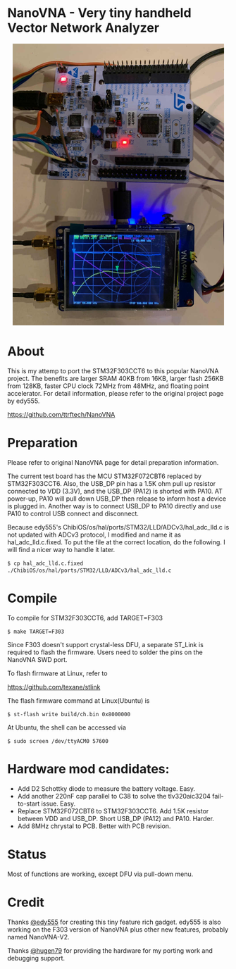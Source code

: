 NanoVNA - Very tiny handheld Vector Network Analyzer
==========================================================


<div align="center">
<img src="doc/NanoVNA-F303.jpg" width="480px">
</div>


# About

This is my attemp to port the STM32F303CCT6 to this popular NanoVNA project.  The benefits are larger SRAM 40KB from 16KB, larger flash 256KB from 128KB, faster CPU clock 72MHz from 48MHz, and floating point accelerator.  For detail information, please refer to the original project page by edy555.

https://github.com/ttrftech/NanoVNA

# Preparation

Please refer to original NanoVNA page for detail preparation information.

The current test board has the MCU STM32F072CBT6 replaced by STM32F303CCT6.  Also, the USB_DP pin has a 1.5K ohm pull up resistor connected to VDD (3.3V), and the USB_DP (PA12) is shorted with PA10.  AT power-up, PA10 will pull down USB_DP then release to inform host a device is plugged in.  Another way is to connect USB_DP to PA10 directly and use PA10 to control USB connect and disconnect.

Because edy555's ChibiOS/os/hal/ports/STM32/LLD/ADCv3/hal_adc_lld.c is not updated with ADCv3 protocol, I modified and name it as hal_adc_lld.c.fixed.  To put the file at the correct location, do the following.  I will find a nicer way to handle it later.

    $ cp hal_adc_lld.c.fixed ./ChibiOS/os/hal/ports/STM32/LLD/ADCv3/hal_adc_lld.c

# Compile

To compile for STM32F303CCT6, add TARGET=F303

    $ make TARGET=F303

Since F303 doesn't support crystal-less DFU, a separate ST_Link is required to flash the firmware.  Users need to solder the pins on the NanoVNA SWD port.

To flash firmware at Linux, refer to

https://github.com/texane/stlink

The flash firmware command at Linux(Ubuntu) is

    $ st-flash write build/ch.bin 0x8000000

At Ubuntu, the shell can be accessed via

    $ sudo screen /dev/ttyACM0 57600

# Hardware mod candidates:

- Add D2 Schottky diode to measure the battery voltage.  Easy.
- Add another 220nF cap parallel to C38 to solve the tlv320aic3204 fail-to-start issue.  Easy.
- Replace STM32F072CBT6 to STM32F303CCT6.  Add 1.5K resistor between VDD and USB_DP.  Short USB_DP (PA12) and PA10.  Harder.
- Add 8MHz chrystal to PCB.  Better with PCB revision.

# Status

Most of functions are working, except DFU via pull-down menu.

# Credit

Thanks [@edy555](https://github.com/edy555) for creating this tiny feature rich gadget.  edy555 is also working on the F303 version of NanoVNA plus other new features, probably named NanoVNA-V2.

Thanks [@hugen79](https://github.com/hugen79) for providing the hardware for my porting work and debugging support.  